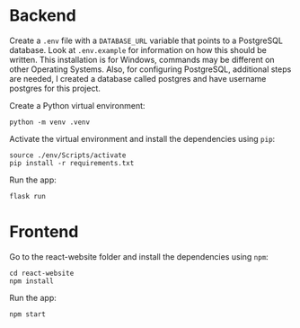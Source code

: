 # Backend

Create a `.env` file with a `DATABASE_URL` variable that points to a PostgreSQL database. Look at `.env.example` for information on how this should be written. This installation is for Windows, commands may be different on other Operating Systems.
Also, for configuring PostgreSQL, additional steps are needed, I created a database called postgres and have username postgres for this project.

Create a Python virtual environment:

```
python -m venv .venv
```

Activate the virtual environment and install the dependencies using `pip`:

```
source ./env/Scripts/activate
pip install -r requirements.txt
```

Run the app:

```
flask run
```

# Frontend

Go to the react-website folder and install the dependencies using `npm`:

```
cd react-website
npm install
```

Run the app:

```
npm start
```

